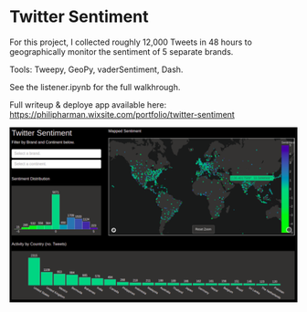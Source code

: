 # Twitter Sentiment

For this project, I collected roughly 12,000 Tweets in 48 hours to geographically monitor the sentiment of 5 separate brands.

Tools: Tweepy, GeoPy, vaderSentiment, Dash.

See the listener.ipynb for the full walkhrough.


Full writeup & deploye app available here: https://philipharman.wixsite.com/portfolio/twitter-sentiment



![alt text](https://raw.githubusercontent.com/philipharman/twitter-sentiment-public/master/dashboard.png)
